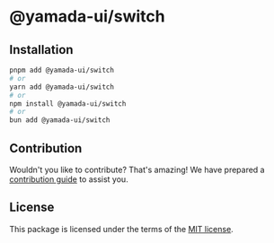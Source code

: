 # @yamada-ui/switch

## Installation

```sh
pnpm add @yamada-ui/switch
# or
yarn add @yamada-ui/switch
# or
npm install @yamada-ui/switch
# or
bun add @yamada-ui/switch
```

## Contribution

Wouldn't you like to contribute? That's amazing! We have prepared a [contribution guide](https://github.com/yamada-ui/yamada-ui/blob/main/CONTRIBUTING.md) to assist you.

## License

This package is licensed under the terms of the
[MIT license](https://github.com/yamada-ui/yamada-ui/blob/main/LICENSE).
